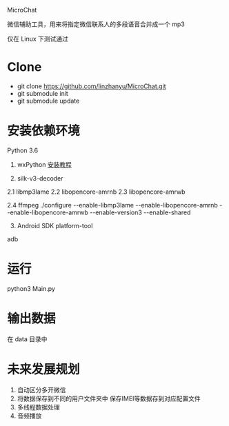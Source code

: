 MicroChat

微信辅助工具，用来将指定微信联系人的多段语音合并成一个 mp3

仅在 Linux 下测试通过

# Clone #
* git clone https://github.com/linzhanyu/MicroChat.git
* git submodule init
* git submodule update

# 安装依赖环境 #

Python 3.6

1. wxPython [安装教程](https://linzhanyu.github.io/python3/pip/wxpython/phoenix/2017/12/19/wxpython.html)

2. silk-v3-decoder

2.1 libmp3lame
2.2 libopencore-amrnb
2.3 libopencore-amrwb

2.4 ffmpeg
./configure --enable-libmp3lame --enable-libopencore-amrnb --enable-libopencore-amrwb --enable-version3 --enable-shared

3. Android SDK platform-tool

adb


# 运行 #

python3 Main.py

# 输出数据 #

在 data 目录中

# 未来发展规划 #

1. 自动区分多开微信
2. 将数据保存到不同的用户文件夹中 保存IMEI等数据存到对应配置文件
3. 多线程数据处理
4. 音频播放

